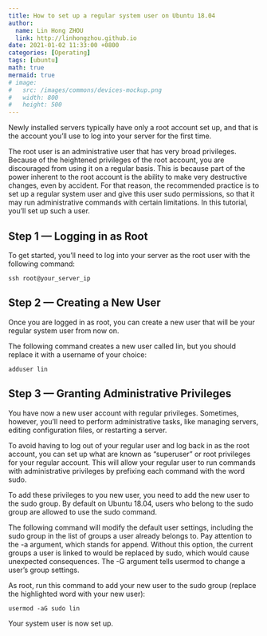 ```yaml
---
title: How to set up a regular system user on Ubuntu 18.04
author:
  name: Lin Hong ZHOU
  link: http://linhongzhou.github.io
date: 2021-01-02 11:33:00 +0800
categories: [Operating]
tags: [ubuntu]
math: true
mermaid: true
# image:
#   src: /images/commons/devices-mockup.png
#   width: 800
#   height: 500
---
```


Newly installed servers typically have only a root account set up, and that is the account you’ll use to log into your server for the first time.

The root user is an administrative user that has very broad privileges. Because of the heightened privileges of the root account, you are discouraged from using it on a regular basis. This is because part of the power inherent to the root account is the ability to make very destructive changes, even by accident. For that reason, the recommended practice is to set up a regular system user and give this user sudo permissions, so that it may run administrative commands with certain limitations. In this tutorial, you’ll set up such a user.


## Step 1 — Logging in as Root

To get started, you’ll need to log into your server as the root user with the following command:


```
ssh root@your_server_ip
```


## Step 2 — Creating a New User

Once you are logged in as root, you can create a new user that will be your regular system user from now on.

The following command creates a new user called lin, but you should replace it with a username of your choice:

```
adduser lin

```


## Step 3 — Granting Administrative Privileges

You have now a new user account with regular privileges. Sometimes, however, you’ll need to perform administrative tasks, like managing servers, editing configuration files, or restarting a server.

To avoid having to log out of your regular user and log back in as the root account, you can set up what are known as “superuser” or root privileges for your regular account. This will allow your regular user to run commands with administrative privileges by prefixing each command with the word sudo.

To add these privileges to you new user, you need to add the new user to the sudo group. By default on Ubuntu 18.04, users who belong to the sudo group are allowed to use the sudo command.

The following command will modify the default user settings, including the sudo group in the list of groups a user already belongs to. Pay attention to the -a argument, which stands for append. Without this option, the current groups a user is linked to would be replaced by sudo, which would cause unexpected consequences. The -G argument tells usermod to change a user’s group settings.

As root, run this command to add your new user to the sudo group (replace the highlighted word with your new user):

```
usermod -aG sudo lin
```

Your system user is now set up. 

